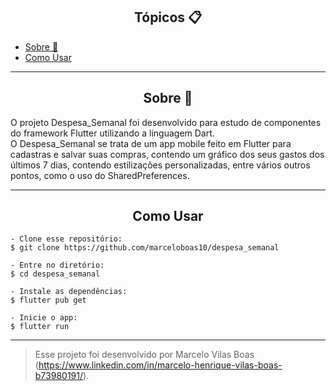 <h2 align="center">Tópicos 📋</h2>

   <p>
   
   - [Sobre 📖](#sobre-)
   - [Como Usar](#como-usar-)

   </p>

---

<h2 align="center">Sobre 📖</h2>
   
<p>
   O projeto Despesa_Semanal foi desenvolvido para estudo de componentes do framework Flutter utilizando a linguagem Dart. <br>
   O Despesa_Semanal se trata de um app mobile feito em Flutter para cadastras e salvar suas compras, contendo um gráfico dos seus gastos dos últimos 7 dias, contendo estilizações personalizadas, entre vários outros pontos, como o uso do SharedPreferences. <br>
</p>

---


<h2 align="center">Como Usar</h2>

   ```
   - Clone esse repositório:
   $ git clone https://github.com/marceloboas10/despesa_semanal

   - Entre no diretório:
   $ cd despesa_semanal

   - Instale as dependências:
   $ flutter pub get

   - Inicie o app: 
   $ flutter run
   ```

---

   >Esse projeto foi desenvolvido por Marcelo Vilas Boas (https://www.linkedin.com/in/marcelo-henrique-vilas-boas-b73980191/).<br> 
   
